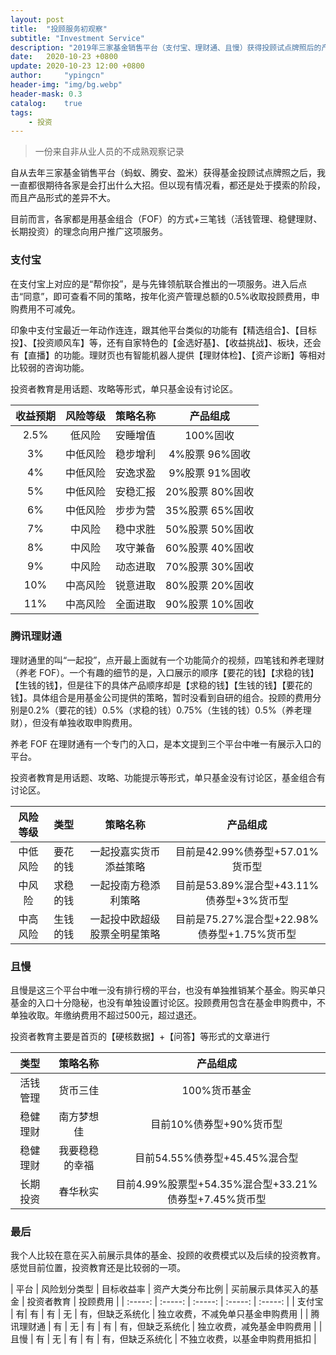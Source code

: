 ```yaml
---
layout: post
title:  "投顾服务初观察"
subtitle: "Investment Service"
description: "2019年三家基金销售平台（支付宝、理财通、且慢）获得投顾试点牌照后的产品变化"
date:   2020-10-23 +0800
update: 2020-10-23 12:00 +0800
author:     "ypingcn"
header-img: "img/bg.webp"
header-mask: 0.3
catalog:    true
tags:
    - 投资
---
```


> 一份来自非从业人员的不成熟观察记录

自从去年三家基金销售平台（蚂蚁、腾安、盈米）获得基金投顾试点牌照之后，我一直都很期待各家是会打出什么大招。但以现有情况看，都还是处于摸索的阶段，而且产品形式的差异不大。

目前而言，各家都是用基金组合（FOF）的方式+三笔钱（活钱管理、稳健理财、长期投资）的理念向用户推广这项服务。

### 支付宝

在支付宝上对应的是“帮你投”，是与先锋领航联合推出的一项服务。进入后点击“同意”，即可查看不同的策略，按年化资产管理总额的0.5%收取投顾费用，申购费用不可减免。

印象中支付宝最近一年动作连连，跟其他平台类似的功能有【精选组合】、【目标投】、【投资顺风车】等，还有自家特色的【金选好基】、【收益挑战】、板块，还会有【直播】的功能。理财页也有智能机器人提供【理财体检】、【资产诊断】等相对比较弱的咨询功能。

投资者教育是用话题、攻略等形式，单只基金设有讨论区。

| 收益预期 | 风险等级 | 策略名称 | 产品组成 |
| :-----: | :-----: | :-----: | :-----: |
| 2.5% | 低风险 | 安睡增值 | 100%固收 |
| 3% | 中低风险 | 稳步增利 | 4%股票 96%固收 |
| 4% | 中低风险 | 安逸求盈 | 9%股票 91%固收 |
| 5% | 中低风险 | 安稳汇报 | 20%股票 80%固收 |
| 6% | 中低风险 | 步步为营 | 35%股票 65%固收 |
| 7% | 中风险 | 稳中求胜 | 50%股票 50%固收 |
| 8% | 中风险 | 攻守兼备 | 60%股票 40%固收 |
| 9% | 中风险 | 动态进取 | 70%股票 30%固收 |
| 10% | 中高风险 | 锐意进取 | 80%股票 20%固收 |
| 11% | 中高风险 | 全面进取 | 90%股票 10%固收 |

### 腾讯理财通

理财通里的叫“一起投”，点开最上面就有一个功能简介的视频，四笔钱和养老理财（养老 FOF）。一个有趣的细节的是，入口展示的顺序【要花的钱】【求稳的钱】【生钱的钱】，但是往下的具体产品顺序却是【求稳的钱】【生钱的钱】【要花的钱】。具体组合是用基金公司提供的策略，暂时没看到自研的组合。投顾的费用分别是0.2%（要花的钱）0.5%（求稳的钱）0.75%（生钱的钱）0.5%（养老理财），但没有单独收取申购费用。

养老 FOF 在理财通有一个专门的入口，是本文提到三个平台中唯一有展示入口的平台。

投资者教育是用话题、攻略、功能提示等形式，单只基金没有讨论区，基金组合有讨论区。

| 风险等级 | 类型 | 策略名称 | 产品组成 |
| :-----: | :-----: | :-----: | :-----: |
| 中低风险 | 要花的钱 | 一起投嘉实货币添益策略 | 目前是42.99%债券型+57.01%货币型 |
| 中风险 | 求稳的钱 | 一起投南方稳添利策略 | 目前是53.89%混合型+43.11%债券型+3%货币型 |
| 中高风险 | 生钱的钱 | 一起投中欧超级股票全明星策略 | 目前是75.27%混合型+22.98%债券型+1.75%货币型 |

### 且慢

且慢是这三个平台中唯一没有排行榜的平台，也没有单独推销某个基金。购买单只基金的入口十分隐秘，也没有单独设置讨论区。投顾费用包含在基金申购费中，不单独收取。年缴纳费用不超过500元，超过退还。

投资者教育主要是首页的【硬核数据】+【问答】等形式的文章进行

| 类型 | 策略名称 | 产品组成 |
| :-----: | :-----: | :-----: |
| 活钱管理 | 货币三佳 | 100%货币基金 |
| 稳健理财 | 南方梦想佳 | 目前10%债券型+90%货币型 |
| 稳健理财 | 我要稳稳的幸福 | 目前54.55%债券型+45.45%混合型 |
| 长期投资 | 春华秋实 | 目前4.99%股票型+54.35%混合型+33.21%债券型+7.45%货币型 |

### 最后

我个人比较在意在买入前展示具体的基金、投顾的收费模式以及后续的投资教育。感觉目前位置，投资教育还是比较弱的一项。

| 平台 | 风险划分类型 | 目标收益率 | 资产大类分布比例 | 买前展示具体买入的基金 | 投资者教育 | 投顾费用 |
| :-----: | :-----: | :-----: | :-----: | :-----: |
| 支付宝 | 有| 有 | 有 | 无 | 有，但缺乏系统化 | 独立收费，不减免单只基金申购费用 |
| 腾讯理财通 | 有 | 无 | 有 | 有 | 有，但缺乏系统化 | 独立收费，减免基金申购费用 |
| 且慢 | 有 | 无 | 有 | 有 | 有，但缺乏系统化 | 不独立收费，以基金申购费用抵扣 |  

